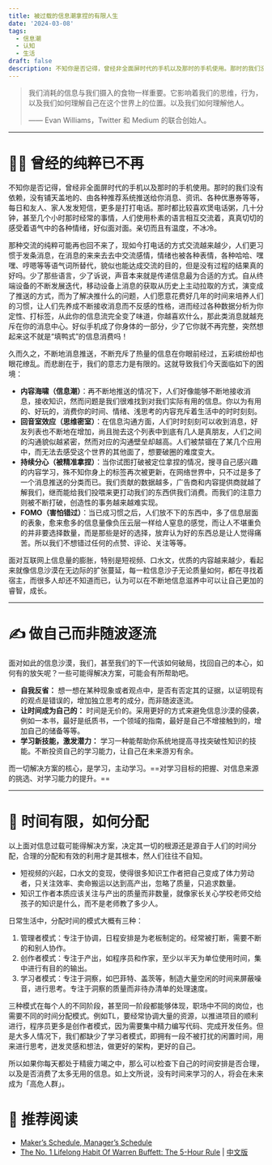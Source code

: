 ```yaml
---
title: 被过载的信息潮拿捏的有限人生
date: '2024-03-08'
tags: 
  - 信息潮
  - 认知
  - 生活
draft: false
description: 不知你是否记得，曾经非全面屏时代的手机以及那时的手机使用。那时的我们没有依赖，没有铺天盖地的、由各种推荐系统推送给你消息、资讯、各种优惠券等等，每日和友人、家人发发短信，更多是打打电话。那时都比较喜欢煲电话粥，几十分钟，甚至几个小时那时经常的事情，人们使用朴素的语言相互交流着，真真切切的感受着语气中的各种情绪，好似面对面。亲切而且有温度，不冰冷。
---
```



>  我们消耗的信息与我们摄入的食物一样重要。它影响着我们的思维，行为，以及我们如何理解自己在这个世界上的位置。以及我们如何理解他人。
>
> ——  Evan Williams，Twitter 和 Medium 的联合创始人。
 
----


# 👨‍💻‍ 曾经的纯粹已不再

不知你是否记得，曾经非全面屏时代的手机以及那时的手机使用。那时的我们没有依赖，没有铺天盖地的、由各种推荐系统推送给你消息、资讯、各种优惠券等等，每日和友人、家人发发短信，更多是打打电话。那时都比较喜欢煲电话粥，几十分钟，甚至几个小时那时经常的事情，人们使用朴素的语言相互交流着，真真切切的感受着语气中的各种情绪，好似面对面。亲切而且有温度，不冰冷。

那种交流的纯粹可能再也回不来了，现如今打电话的方式交流越来越少，人们更习惯于发条消息，在消息的来来去去中交流感情，情绪也被各种表情，各种哈哈、嘿嘿、哼嗯等等语气词所替代，貌似也能达成交流的目的，但是没有过程的结果真的好吗。少了那些语言，少了诉说，声音本来就是传递信息最为合适的方式。自从终端设备的不断发展迭代，移动设备上消息的获取从历史上主动拉取的方式，演变成了推送的方式，而为了解决推什么的问题，人们愿意花费好几年的时间来培养人们的习惯，让人们先养成不断接收消息而不反感的性格，进而经过各种数据分析为你定性、打标签，从此你的信息流完全变了味道，你越喜欢什么，那此类消息就越充斥在你的消息中心。好似手机成了你身体的一部分，少了它你就不再完整，突然想起来这不就是“填鸭式”的信息消费吗！

久而久之，不断地消息推送，不断充斥了热量的信息在你眼前经过，五彩缤纷却也眼花缭乱。而悲剧在于，我们的意志力是有限的。这就导致我们今天面临如下的困境：

* **内容海啸（信息潮）**：再不断地推送的情况下，人们好像能够不断地接收消息，接收知识，然而问题是我们很难找到对我们实际有用的信息。你以为有用的、好玩的，消费你的时间、情绪、浅思考的内容充斥着生活中的时时刻刻。
* **回音室效应（思维密室）**：在信息沟通方面，人们时时刻刻可以收到消息，好友列表也不断地在增加，尚且抛去这个列表中到底有几人是真朋友，人们之间的沟通貌似越紧密，然而对应的沟通壁垒却越高。人们被禁锢在了某几个应用中，而无法去感受这个世界的其他面了，想要破圈的难度变大。
* **持续分心（被精准拿捏）**：当你试图打破被定位拿捏的情况，搜寻自己感兴趣的内容学习，殊不知你身上的标签再次被更新，在网络世界中，只不过是多了一个消息推送的分类而已。我们贡献的数据越多，广告商和内容提供商就越了解我们，继而能给我们投喂来更打动我们的东西供我们消费。而我们的注意力则被不断打破，创造性的事务越来越难实现。
* **FOMO（害怕错过）**：当已成习惯之后，人们放不下的东西中，多了信息层面的表象，愈来愈多的信息量像负压云层一样给人窒息的感觉，而让人不堪重负的并非要选择数量，而是那些是好的选择，放弃认为好的东西总是让人觉得痛苦。所以我们不想错过任何的点赞、评论、关注等等。

面对互联网上信息量的膨胀，特别是短视频、口水文，优质的内容越来越少，看起来就像信息沙漠在无边际的扩张蔓延，每一粒信息沙子无论质量如何，都在寻找着宿主，而很多人却还不知道而已，认为可以在不断地信息滋养中可以让自己更加的睿智，成长。

----
 
# ✍️ 做自己而非随波逐流

面对如此的信息沙漠，我们，甚至我们的下一代该如何破局，找回自己的本心，如何有的放矢呢？一些可能得解决方案，可能会有所帮助吧。

* **自我反省：** 想一想在某种现象或者观点中，是否有否定其的证据，以证明现有的观点是错误的，增加独立思考的成分，而非随波逐流。
* **让时间成为自己的：** 时间是无价的。采用更好的方式来避免信息沙漠的侵袭，例如一本书，最好是纸质书，一个领域的指南，最好是自己不增接触到的，增加自己的储备等等。
* **学习新技能，激发潜力：** 学习一种能帮助你系统地提高寻找突破性知识的技能。不断投资自己的学习能力，让自己在未来游刃有余。

而一切解决方案的核心，是学习，主动学习。==对学习目标的把握、对信息来源的挑选、对学习能力的提升。==

----

# 💁 时间有限，如何分配

以上面对信息过载可能得解决方案，决定其一切的根源还是源自于人们的时间分配，合理的分配和有效的利用才是其根本，然人们往往不自知。

* 短视频的兴起，口水文的变现，使得很多知识工作者把自己变成了体力劳动者，只关注效率、卖命搬运以达到高产出，忽略了质量，只追求数量。
* 知识工作者本质应该关注与产出的质量而非数量，就像家长关心学校老师交给孩子的知识是什么，而不是老师教了多少人。

日常生活中，分配时间的模式大概有三种：

1. 管理者模式：专注于协调，日程安排是为老板制定的。经常被打断，需要不断的和别人协作。
2. 创作者模式：专注于产出，如程序员和作家，至少以半天为单位使用时间，集中进行有目的的输出。
3. 学习者模式：专注于洞察，如巴菲特、盖茨等，制造大量空闲的时间来屏蔽噪音，进行思考。专注于洞察的质量而非待办清单的处理速度。

三种模式在每个人的不同阶段，甚至同一阶段都能够体现，职场中不同的岗位，也需要不同的时间分配模式。例如TL，要经常协调大量的资源，以推进项目的顺利进行，程序员更多是创作者模式，因为需要集中精力编写代码、完成开发任务。但是大多人情况下，我们都缺少了学习者模式，即拥有一段不被打扰的闲置时间，用来进行思考，迸发灵感和想法，做更好的架构，更好的自己。

所以如果你每天都处于精疲力竭之中，那么可以检查下自己的时间安排是否合理，以及是否消费了太多无用的信息。如上文所说，没有时间来学习的人，将会在未来成为「高危人群」。

# 🔬 推荐阅读

* [Maker’s Schedule, Manager’s Schedule](https://www.paulgraham.com/makersschedule.html)
* [The No. 1 Lifelong Habit Of Warren Buffett: The 5-Hour Rule](https://medium.com/accelerated-intelligence/the-no-1-lifelong-habit-of-warren-buffett-the-5-hour-rule-57884dce03f3) | [中文版](https://mp.weixin.qq.com/s/kkDgAEI2HxNFDAPgdIlLgQ)